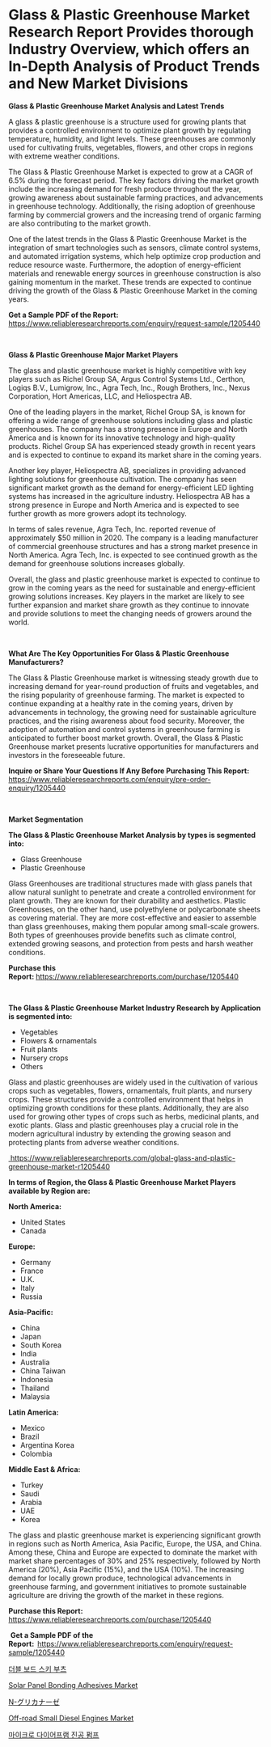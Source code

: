 <p><h1>Glass & Plastic Greenhouse Market Research Report Provides thorough Industry Overview, which offers an In-Depth Analysis of Product Trends and New Market Divisions</h1></p><p><strong>Glass & Plastic Greenhouse Market Analysis and Latest Trends</strong></p>
<p><p>A glass & plastic greenhouse is a structure used for growing plants that provides a controlled environment to optimize plant growth by regulating temperature, humidity, and light levels. These greenhouses are commonly used for cultivating fruits, vegetables, flowers, and other crops in regions with extreme weather conditions.</p><p>The Glass & Plastic Greenhouse Market is expected to grow at a CAGR of 6.5% during the forecast period. The key factors driving the market growth include the increasing demand for fresh produce throughout the year, growing awareness about sustainable farming practices, and advancements in greenhouse technology. Additionally, the rising adoption of greenhouse farming by commercial growers and the increasing trend of organic farming are also contributing to the market growth.</p><p>One of the latest trends in the Glass & Plastic Greenhouse Market is the integration of smart technologies such as sensors, climate control systems, and automated irrigation systems, which help optimize crop production and reduce resource waste. Furthermore, the adoption of energy-efficient materials and renewable energy sources in greenhouse construction is also gaining momentum in the market. These trends are expected to continue driving the growth of the Glass & Plastic Greenhouse Market in the coming years.</p></p>
<p><strong>Get a Sample PDF of the Report:&nbsp;</strong> <a href="https://www.reliableresearchreports.com/enquiry/request-sample/1205440">https://www.reliableresearchreports.com/enquiry/request-sample/1205440</a></p>
<p>&nbsp;</p>
<p><strong>Glass & Plastic Greenhouse Major Market Players</strong></p>
<p><p>The glass and plastic greenhouse market is highly competitive with key players such as Richel Group SA, Argus Control Systems Ltd., Certhon, Logiqs B.V., Lumigrow, Inc., Agra Tech, Inc., Rough Brothers, Inc., Nexus Corporation, Hort Americas, LLC, and Heliospectra AB.</p><p>One of the leading players in the market, Richel Group SA, is known for offering a wide range of greenhouse solutions including glass and plastic greenhouses. The company has a strong presence in Europe and North America and is known for its innovative technology and high-quality products. Richel Group SA has experienced steady growth in recent years and is expected to continue to expand its market share in the coming years.</p><p>Another key player, Heliospectra AB, specializes in providing advanced lighting solutions for greenhouse cultivation. The company has seen significant market growth as the demand for energy-efficient LED lighting systems has increased in the agriculture industry. Heliospectra AB has a strong presence in Europe and North America and is expected to see further growth as more growers adopt its technology.</p><p>In terms of sales revenue, Agra Tech, Inc. reported revenue of approximately $50 million in 2020. The company is a leading manufacturer of commercial greenhouse structures and has a strong market presence in North America. Agra Tech, Inc. is expected to see continued growth as the demand for greenhouse solutions increases globally.</p><p>Overall, the glass and plastic greenhouse market is expected to continue to grow in the coming years as the need for sustainable and energy-efficient growing solutions increases. Key players in the market are likely to see further expansion and market share growth as they continue to innovate and provide solutions to meet the changing needs of growers around the world.</p></p>
<p>&nbsp;</p>
<p><strong>What Are The Key Opportunities For Glass & Plastic Greenhouse Manufacturers?</strong></p>
<p><p>The Glass & Plastic Greenhouse market is witnessing steady growth due to increasing demand for year-round production of fruits and vegetables, and the rising popularity of greenhouse farming. The market is expected to continue expanding at a healthy rate in the coming years, driven by advancements in technology, the growing need for sustainable agriculture practices, and the rising awareness about food security. Moreover, the adoption of automation and control systems in greenhouse farming is anticipated to further boost market growth. Overall, the Glass & Plastic Greenhouse market presents lucrative opportunities for manufacturers and investors in the foreseeable future.</p></p>
<p><strong>Inquire or Share Your Questions If Any Before Purchasing This Report:</strong> <a href="https://www.reliableresearchreports.com/enquiry/pre-order-enquiry/1205440">https://www.reliableresearchreports.com/enquiry/pre-order-enquiry/1205440</a></p>
<p>&nbsp;</p>
<p><strong>Market Segmentation</strong></p>
<p><strong>The Glass & Plastic Greenhouse Market Analysis by types is segmented into:</strong></p>
<p><ul><li>Glass Greenhouse</li><li>Plastic Greenhouse</li></ul></p>
<p><p>Glass Greenhouses are traditional structures made with glass panels that allow natural sunlight to penetrate and create a controlled environment for plant growth. They are known for their durability and aesthetics. Plastic Greenhouses, on the other hand, use polyethylene or polycarbonate sheets as covering material. They are more cost-effective and easier to assemble than glass greenhouses, making them popular among small-scale growers. Both types of greenhouses provide benefits such as climate control, extended growing seasons, and protection from pests and harsh weather conditions.</p></p>
<p><strong>Purchase this Report:&nbsp;</strong><a href="https://www.reliableresearchreports.com/purchase/1205440">https://www.reliableresearchreports.com/purchase/1205440</a></p>
<p>&nbsp;</p>
<p><strong>The Glass & Plastic Greenhouse Market Industry Research by Application is segmented into:</strong></p>
<p><ul><li>Vegetables</li><li>Flowers & ornamentals</li><li>Fruit plants</li><li>Nursery crops</li><li>Others</li></ul></p>
<p><p>Glass and plastic greenhouses are widely used in the cultivation of various crops such as vegetables, flowers, ornamentals, fruit plants, and nursery crops. These structures provide a controlled environment that helps in optimizing growth conditions for these plants. Additionally, they are also used for growing other types of crops such as herbs, medicinal plants, and exotic plants. Glass and plastic greenhouses play a crucial role in the modern agricultural industry by extending the growing season and protecting plants from adverse weather conditions.</p></p>
<p><a href="https://www.reliableresearchreports.com/global-glass-and-plastic-greenhouse-market-r1205440">&nbsp;https://www.reliableresearchreports.com/global-glass-and-plastic-greenhouse-market-r1205440</a></p>
<p><strong>In terms of Region, the Glass & Plastic Greenhouse Market Players available by Region are:</strong></p>
<p>
    <p> <strong> North America: </strong>
        <ul>
            <li>United States</li>
            <li>Canada</li>
        </ul>
        </p> 
    <p> <strong> Europe: </strong>
        <ul>
            <li>Germany</li>
            <li>France</li>
            <li>U.K.</li>
            <li>Italy</li>
            <li>Russia</li>
        </ul>
        </p> 
    <p> <strong> Asia-Pacific: </strong>
        <ul>
            <li>China</li>
            <li>Japan</li>
            <li>South Korea</li>
            <li>India</li>
            <li>Australia</li>
            <li>China Taiwan</li>
            <li>Indonesia</li>
            <li>Thailand</li>
            <li>Malaysia</li>
        </ul>
        </p> 
    <p> <strong> Latin America: </strong>
        <ul>
            <li>Mexico</li>
            <li>Brazil</li>
            <li>Argentina Korea</li>
            <li>Colombia</li>
        </ul>
        </p> 
    <p> <strong> Middle East & Africa: </strong>
        <ul>
            <li>Turkey</li>
            <li>Saudi</li>
            <li>Arabia</li>
            <li>UAE</li>
            <li>Korea</li>
        </ul>
    </p>
    </p>
<p><p>The glass and plastic greenhouse market is experiencing significant growth in regions such as North America, Asia Pacific, Europe, the USA, and China. Among these, China and Europe are expected to dominate the market with market share percentages of 30% and 25% respectively, followed by North America (20%), Asia Pacific (15%), and the USA (10%). The increasing demand for locally grown produce, technological advancements in greenhouse farming, and government initiatives to promote sustainable agriculture are driving the growth of the market in these regions.</p></p>
<p><strong>Purchase this Report: </strong><a href="https://www.reliableresearchreports.com/purchase/1205440">https://www.reliableresearchreports.com/purchase/1205440</a></p>
<p>&nbsp;<strong>Get a Sample PDF of the Report:&nbsp;&nbsp;</strong><a href="https://www.reliableresearchreports.com/enquiry/request-sample/1205440">https://www.reliableresearchreports.com/enquiry/request-sample/1205440</a></p>
<p><strong></strong></p>
<p><p><a href="https://github.com/vs10l4sfg5c/Market-Research-Report-List-2/blob/main/7354633106614.md">더블 보드 스키 부츠</a></p><p><a href="https://github.com/gamblestampleyjenny50m5sl6/Market-Research-Report-List-3/blob/main/solar-panel-bonding-adhesives-market.md">Solar Panel Bonding Adhesives Market</a></p><p><a href="https://medium.com/@samirmayert28/n-%E3%82%B0%E3%83%AA%E3%82%AB%E3%83%8D%E3%83%BC%E3%82%BC%E5%B8%82%E5%A0%B4%E5%88%86%E6%9E%90-%E3%81%9D%E3%81%AEcagr-%E5%B8%82%E5%A0%B4%E3%82%BB%E3%82%B0%E3%83%A1%E3%83%B3%E3%83%86%E3%83%BC%E3%82%B7%E3%83%A7%E3%83%B3%E3%81%8A%E3%82%88%E3%81%B3%E3%82%B0%E3%83%AD%E3%83%BC%E3%83%90%E3%83%AB%E7%94%A3%E6%A5%AD%E3%81%AE%E6%A6%82%E8%A6%81-a32d4c6a8d7e">N-グリカナーゼ</a></p><p><a href="https://github.com/wwwkeltoum/Market-Research-Report-List-3/blob/main/off-road-small-diesel-engines-market.md">Off-road Small Diesel Engines Market</a></p><p><a href="https://github.com/crfsywufhm81415/Market-Research-Report-List-2/blob/main/6869801106613.md">마이크로 다이어프램 진공 펌프</a></p></p>